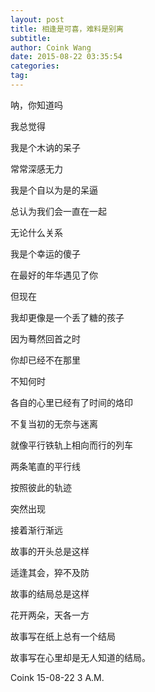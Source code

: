 ```yaml
---
layout: post
title: 相逢是可喜，难料是别离
subtitle: 
author: Coink Wang
date: 2015-08-22 03:35:54
categories: 
tag: 
---
```

呐，你知道吗

我总觉得

我是个木讷的呆子 

常常深感无力

我是个自以为是的呆逼

总认为我们会一直在一起

无论什么关系

我是个幸运的傻子

在最好的年华遇见了你


但现在

我却更像是一个丢了糖的孩子

因为蓦然回首之时

你却已经不在那里

不知何时

各自的心里已经有了时间的烙印

不复当初的无奈与迷离

就像平行铁轨上相向而行的列车

两条笔直的平行线

按照彼此的轨迹

突然出现

接着渐行渐远

故事的开头总是这样

适逢其会，猝不及防

故事的结局总是这样

花开两朵，天各一方

故事写在纸上总有一个结局

故事写在心里却是无人知道的结局。 




Coink 15-08-22  3 A.M.

